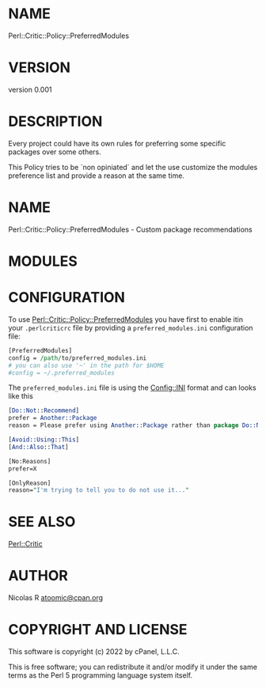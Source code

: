 # NAME

Perl::Critic::Policy::PreferredModules

# VERSION

version 0.001

# DESCRIPTION

Every project could have its own rules for preferring some specific packages 
over some others.

This Policy tries to be \`non opiniated\` and let the use customize the modules
preference list and provide a reason at the same time.

# NAME

Perl::Critic::Policy::PreferredModules - Custom package recommendations

# MODULES

# CONFIGURATION

To use [Perl::Critic::Policy::PreferredModules](https://metacpan.org/pod/Perl%3A%3ACritic%3A%3APolicy%3A%3APreferredModules) you have first to enable itin your
 `.perlcriticrc` file by providing a `preferred_modules.ini` configuration file:

```perl
[PreferredModules]
config = /path/to/preferred_modules.ini
# you can also use '~' in the path for $HOME
#config = ~/.preferred_modules
```

The  `preferred_modules.ini` file is using the [Config::INI](https://metacpan.org/pod/Config%3A%3AINI) format and can looks like this

```perl
[Do::Not::Recommend]
prefer = Another::Package
reason = Please prefer using Another::Package rather than package Do::Not::Recommend

[Avoid::Using::This]
[And::Also::That]

[No:Reasons]
prefer=X

[OnlyReason]
reason="I'm trying to tell you to do not use it..."
```

# SEE ALSO

[Perl::Critic](https://metacpan.org/pod/Perl%3A%3ACritic)

# AUTHOR

Nicolas R <atoomic@cpan.org>

# COPYRIGHT AND LICENSE

This software is copyright (c) 2022 by cPanel, L.L.C.

This is free software; you can redistribute it and/or modify it under
the same terms as the Perl 5 programming language system itself.
